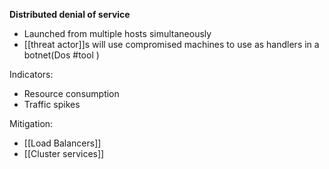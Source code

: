 **Distributed denial of service**
- Launched from multiple hosts simultaneously
- [[threat actor]]s will use compromised machines to use as handlers in a botnet(Dos #tool )

Indicators:
- Resource consumption
- Traffic spikes

Mitigation:
- [[Load Balancers]] 
- [[Cluster services]] 